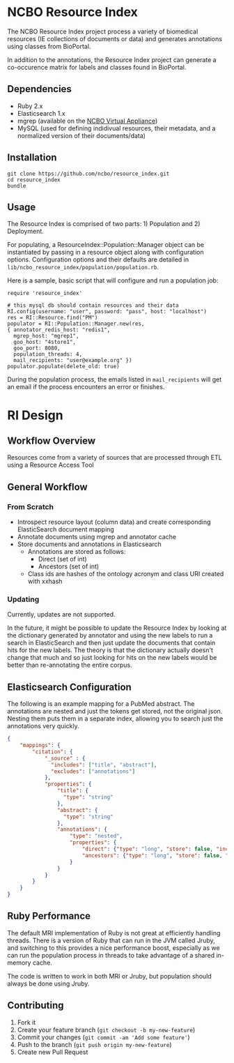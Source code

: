 # NCBO Resource Index

The NCBO Resource Index project process a variety of biomedical resources (IE collections of documents or data)
and generates annotations using classes from BioPortal.

In addition to the annotations, the Resource Index project can generate a co-occurence matrix for labels and
classes found in BioPortal.

## Dependencies
- Ruby 2.x
- Elasticsearch 1.x
- mgrep (available on the [NCBO Virtual Appliance](http://www.bioontology.org/wiki/index.php/Category:NCBO_Virtual_Appliance))
- MySQL (used for defining indidivual resources, their metadata, and a normalized version of their documents/data)

## Installation

    git clone https://github.com/ncbo/resource_index.git
    cd resource_index
    bundle

## Usage

The Resource Index is comprised of two parts: 1) Population and 2) Deployment.

For populating, a ResourceIndex::Population::Manager object can be instantiated by passing in a resource object along with configuration options. Configuration options and their defaults are detailed in `lib/ncbo_resource_index/population/population.rb`.

Here is a sample, basic script that will configure and run a population job:

    require 'resource_index'

    # this mysql db should contain resources and their data
    RI.config(username: "user", password: "pass", host: "localhost")
    res = RI::Resource.find("PM")
    populator = RI::Population::Manager.new(res,
    { annotator_redis_host: "redis1",
      mgrep_host: "mgrep1",
      goo_host: "4store1",
      goo_port: 8080,
      population_threads: 4,
      mail_recipients: "user@example.org" })
    populator.populate(delete_old: true)

During the population process, the emails listed in `mail_recipients` will get an email if the process encounters an error or finishes.

# RI Design

## Workflow Overview

Resources come from a variety of sources that are processed through ETL using a Resource Access Tool

## General Workflow

### From Scratch

- Introspect resource layout (column data) and create corresponding ElasticSearch document mapping
- Annotate documents using mgrep and annotator cache
- Store documents and annotations in Elasticsearch
    - Annotations are stored as follows:
        + Direct (set of int)
        + Ancestors (set of int)
    - Class ids are hashes of the ontology acronym and class URI created with xxhash

### Updating

Currently, updates are not supported.

In the future, it might be possible to update the Resource Index by looking at the dictionary generated by annotator and using the new labels to run a search in ElasticSearch and then just update the documents that contain hits for the new labels. The theory is that the dictionary actually doesn't change that much and so just looking for hits on the new labels would be better than re-annotating the entire corpus.

## Elasticsearch Configuration

The following is an example mapping for a PubMed abstract. The annotations are nested and just the tokens get stored, not the original json. Nesting them puts them in a separate index, allowing you to search just the annotations very quickly.

```json
{
    "mappings": {
        "citation": {
            "_source" : {
              "includes": ["title", "abstract"],
              "excludes": ["annotations"]
            },
            "properties": {
                "title": {
                  "type": "string"
                },
                "abstract": {
                  "type": "string"
                },
                "annotations": {
                    "type": "nested",
                    "properties": {
                        "direct": {"type": "long", "store": false, "include_in_all": false},
                        "ancestors": {"type": "long", "store": false, "include_in_all": false},
                    }
                }
            }
        }
    }
}
```

## Ruby Performance

The default MRI implementation of Ruby is not great at efficiently handling threads. There is a version of Ruby that can run in the JVM called Jruby, and switching to this provides a nice performance boost, especially as we can run the population process in threads to take advantage of a shared in-memory cache.

The code is written to work in both MRI or Jruby, but population should always be done using Jruby.

## Contributing

1. Fork it
2. Create your feature branch (`git checkout -b my-new-feature`)
3. Commit your changes (`git commit -am 'Add some feature'`)
4. Push to the branch (`git push origin my-new-feature`)
5. Create new Pull Request
